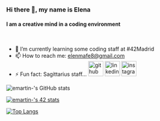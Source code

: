 
### Hi there 👋, my name is Elena
#### I am a creative mind in a coding environment

<br>

- 🌱 I’m currently learning some coding staff at #42Madrid 
- 📫 How to reach me: elenmafe8@gmail.com 
- ⚡ Fun fact: Sagittarius staff... 
[<img src='https://cdn.jsdelivr.net/npm/simple-icons@3.0.1/icons/github.svg' alt='github' height='40'>](https://github.com/hellnhell)  [<img src='https://cdn.jsdelivr.net/npm/simple-icons@3.0.1/icons/linkedin.svg' alt='linkedin' height='40'>](https://www.linkedin.com/in/e-martintechncode/)  [<img src='https://cdn.jsdelivr.net/npm/simple-icons@3.0.1/icons/instagram.svg' alt='instagram' height='40'>](https://www.instagram.com/helln___/)  



![emartin-'s GitHub stats](https://github-readme-stats.vercel.app/api?username=hellnhell&show_icons=true&theme=tokyonight)



[![emartin-'s 42 stats](https://badge42.herokuapp.com/api/stats/emartin-?privacyEmail=true&darkmode=true)](https://github.com/JaeSeoKim/badge42)



[![Top Langs](https://github-readme-stats.vercel.app/api/top-langs?username=hellnhell&layout=compact)](https://github.com/javrodri42)




